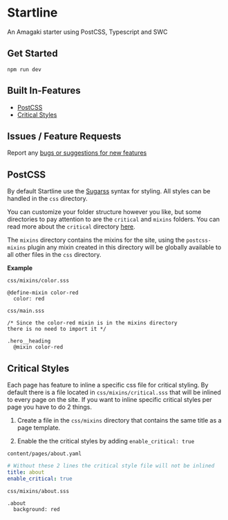 # Startline

An Amagaki starter using PostCSS, Typescript and SWC

## Get Started

`npm run dev`

## Built In-Features

- [PostCSS](#postcss)
- [Critical Styles](#critical-styles)

## Issues / Feature Requests

Report any [bugs or suggestions for new features](https://github.com/frzrbox/startline/issues)

## PostCSS

By default Startline use the [Sugarss](https://github.com/postcss/sugarss)
syntax for styling. All styles can be handled in the `css` directory.

You can customize your folder structure however you like, but some directories
to pay attention to are the `critical` and `mixins` folders. You can read more
about the `critical` directory [here](#critical-styles).

The `mixins` directory contains the mixins for the site, using the
`postcss-mixins` plugin any mixin created in this directory will be globally
available to all other files in the `css` directory.

**Example**

`css/mixins/color.sss`

```sugarss
@define-mixin color-red
  color: red
```

`css/main.sss`

```sugarss
/* Since the color-red mixin is in the mixins directory
there is no need to import it */

.hero__heading
  @mixin color-red
```

## Critical Styles

Each page has feature to inline a specific css file for critical styling. By default
there is a file located in `css/mixins/critical.sss` that will be inlined to every
page on the site. If you want to inline specific critical styles per page you
have to do 2 things.

1. Create a file in the `css/mixins` directory that contains the same title as a
   page template.

2. Enable the the critical styles by adding `enable_critical: true`

`content/pages/about.yaml`

```yaml
# Without these 2 lines the critical style file will not be inlined
title: about
enable_critical: true
```

`css/mixins/about.sss`

```sugarss
.about
  background: red
```
